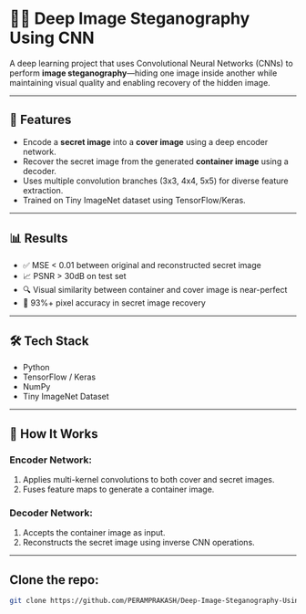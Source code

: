 # 🕵️‍♂️ Deep Image Steganography Using CNN

A deep learning project that uses Convolutional Neural Networks (CNNs) to perform **image steganography**—hiding one image inside another while maintaining visual quality and enabling recovery of the hidden image.

---

## 🚀 Features
- Encode a **secret image** into a **cover image** using a deep encoder network.
- Recover the secret image from the generated **container image** using a decoder.
- Uses multiple convolution branches (3x3, 4x4, 5x5) for diverse feature extraction.
- Trained on Tiny ImageNet dataset using TensorFlow/Keras.

---

## 📊 Results
- ✅ MSE < 0.01 between original and reconstructed secret image
- 📈 PSNR > 30dB on test set
- 🔍 Visual similarity between container and cover image is near-perfect
- 🧠 93%+ pixel accuracy in secret image recovery

---

## 🛠️ Tech Stack
- Python
- TensorFlow / Keras
- NumPy
- Tiny ImageNet Dataset

---

## 🧪 How It Works

### Encoder Network:
1. Applies multi-kernel convolutions to both cover and secret images.
2. Fuses feature maps to generate a container image.

### Decoder Network:
1. Accepts the container image as input.
2. Reconstructs the secret image using inverse CNN operations.

---

## Clone the repo:
```bash
git clone https://github.com/PERAMPRAKASH/Deep-Image-Steganography-Using-CNN

